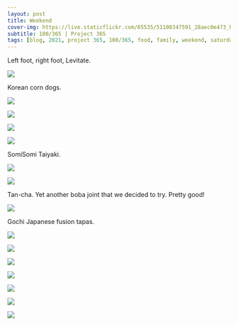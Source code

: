 ```yaml
---
layout: post
title: Weekend
cover-img: https://live.staticflickr.com/65535/51108347591_28aec0e473_h.jpg
subtitle: 100/365 | Project 365
tags: [blog, 2021, project 365, 100/365, food, family, weekend, saturday]
---
```

<style>
  .intro-header.big-img {
    background-position:center 
  }
</style>
Left foot, right foot, Levitate.
<p class="post-img-wrap">
  <img src="https://live.staticflickr.com/65535/51107773617_bd5a027339_h.jpg">
</p>
Korean corn dogs.
<p class="post-img-wrap">
  <img src="https://live.staticflickr.com/65535/51108347451_331a104408_h.jpg">
</p>
<p class="post-img-wrap">
  <img src="https://live.staticflickr.com/65535/51107773852_2c6b776ff5_h.jpg">
</p>
<p class="post-img-wrap">
  <img src="https://live.staticflickr.com/65535/51108095449_e4ea0d02c9_h.jpg">
</p>
<p class="post-img-wrap">
  <img src="https://live.staticflickr.com/65535/51111898270_593d5ca087_h.jpg">
</p>
SomiSomi Taiyaki.
<p class="post-img-wrap">
  <img src="https://live.staticflickr.com/65535/51108096564_5f61701766_h.jpg">
</p>
<p class="post-img-wrap">
  <img src="https://live.staticflickr.com/65535/51108250388_ee9df64acb_h.jpg">
</p>
Tan-cha. Yet another boba joint that we decided to try. Pretty good!
<p class="post-img-wrap">
  <img src="https://live.staticflickr.com/65535/51108097334_e088f19e3b_h.jpg">
</p>
Gochi Japanese fusion tapas.
<p class="post-img-wrap">
  <img src="https://live.staticflickr.com/65535/51108251143_65082c628a_h.jpg">
</p>
<p class="post-img-wrap">
  <img src="https://live.staticflickr.com/65535/51107775657_1304e5adb0_h.jpg">
</p>
<p class="post-img-wrap">
  <img src="https://live.staticflickr.com/65535/51108251443_907dfb58de_h.jpg">
</p>
<p class="post-img-wrap">
  <img src="https://live.staticflickr.com/65535/51108251653_a7691427a3_h.jpg">
</p>
<p class="post-img-wrap">
  <img src="https://live.staticflickr.com/65535/51107776162_ad1586e811_h.jpg">
</p>
<p class="post-img-wrap">
  <img src="https://live.staticflickr.com/65535/51109126760_bd198b3653_h.jpg">
</p>
<p class="post-img-wrap">
  <img src="https://live.staticflickr.com/65535/51107776542_00e0d48e75_h.jpg">
</p>
